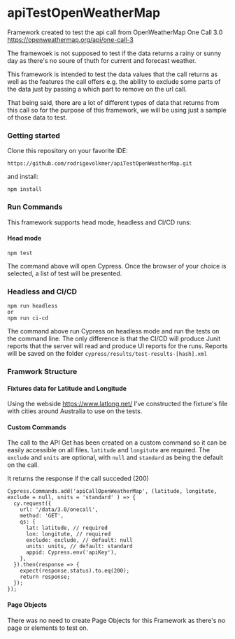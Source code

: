 # apiTestOpenWeatherMap

Framework created to test the api call from OpenWeatherMap One Call 3.0 https://openweathermap.org/api/one-call-3

The framewoek is not supposed to test if the data returns a rainy or sunny day as there's no soure of thuth for current and forecast weather.

This framework is intended to test the data values that the call returns as well as the features the call offers e.g. the ability to exclude some parts of the data just by passing a which part to remove on the url call.

That being said, there are a lot of different types of data that returns from this call so for the purpose of this framework, we will be using just a sample of those data to test.

### Getting started

Clone this repository on your favorite IDE:
```
https://github.com/rodrigovolkmer/apiTestOpenWeatherMap.git
```
and install:
```
npm install
```

### Run Commands

This framework supports head mode, headless and CI/CD runs:

#### Head mode
```
npm test
```
The command above will open Cypress. Once the browser of your choice is selected, a list of test will be presented.

### Headless and CI/CD
```
npm run headless
or 
npm run ci-cd
```
The command above run Cypress on headless mode and run the tests on the command line. The only difference is that the CI/CD will produce Junit reports that the server will read and produce UI reports for the runs.
Reports will be saved on the folder `cypress/results/test-results-[hash].xml`

### Framwork Structure

#### Fixtures data for Latitude and Longitude
Using the webside https://www.latlong.net/
I've constructed the fixture's file with cities around Australia to use on the tests.

#### Custom Commands
The call to the API Get has been created on a custom command so it can be easily accessible on all files.
`latitude` and `longitute` are required. The `exclude` and `units` are optional, with `null` and `standard` as being the default on the call.

It returns the response if the call succeded (200)
```
Cypress.Commands.add('apiCallOpenWeatherMap', (latitude, longitute, exclude = null, units = 'standard' ) => {
  cy.request({
    url: '/data/3.0/onecall',
    method: 'GET',
    qs: {
      lat: latitude, // required
      lon: longitute, // required
      exclude: exclude, // default: null
      units: units, // default: standard
      appid: Cypress.env('apiKey'),
    },
  }).then(response => {
    expect(response.status).to.eq(200);
    return response;
  });
});
```

#### Page Objects
There was no need to create Page Objects for this Framework as there's no page or elements to test on.